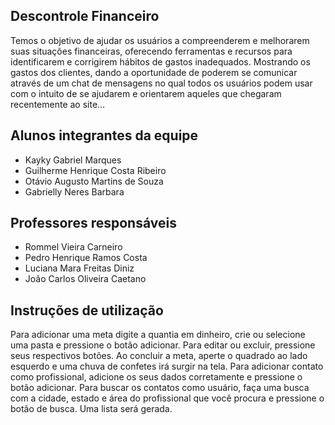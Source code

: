 ## Descontrole Financeiro

Temos o objetivo de ajudar os usuários a compreenderem e melhorarem suas situações financeiras, oferecendo ferramentas e recursos para identificarem e corrigirem hábitos de gastos inadequados. Mostrando os gastos dos clientes, dando a oportunidade de poderem se comunicar através de um chat de mensagens no qual todos os usuários podem usar com o intuito de se ajudarem e orientarem aqueles que chegaram recentemente ao site...

## Alunos integrantes da equipe

* Kayky Gabriel Marques
* Guilherme Henrique Costa Ribeiro
* Otávio Augusto Martins de Souza
* Gabrielly Neres Barbara

## Professores responsáveis

* Rommel Vieira Carneiro
* Pedro Henrique Ramos Costa
* Luciana Mara Freitas Diniz
* João Carlos Oliveira Caetano

## Instruções de utilização

Para adicionar uma meta digite a quantia em dinheiro, crie ou selecione uma pasta e pressione o botão adicionar. Para editar ou excluir, pressione seus respectivos botões. Ao concluir a meta, aperte o quadrado ao lado esquerdo e uma chuva de confetes irá surgir na tela.
Para adicionar contato como profissional, adicione os seus dados corretamente e pressione o botão adicionar. Para buscar os contatos como usuário, faça uma busca com a cidade, estado e área do profissional que você procura e pressione o botão de busca. Uma lista será gerada.